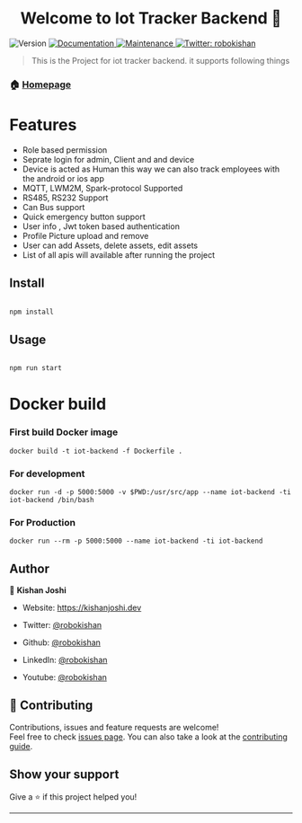 
<h1  align="center">Welcome to Iot Tracker Backend 👋</h1>

<p>

<img  alt="Version"  src="https://img.shields.io/badge/version-1.0.0-blue.svg?cacheSeconds=2592000" />

<a  href="https://github.com/Robokishan/xoxo-backend#readme"  target="_blank">

<img  alt="Documentation"  src="https://img.shields.io/badge/documentation-yes-brightgreen.svg" />

</a>

<a  href="https://github.com/Robokishan/xoxo-backend/graphs/commit-activity"  target="_blank">

<img  alt="Maintenance"  src="https://img.shields.io/badge/Maintained%3F-yes-green.svg" />

</a>

<a  href="https://twitter.com/robokishan"  target="_blank">

<img  alt="Twitter: robokishan"  src="https://img.shields.io/twitter/follow/robokishan.svg?style=social" />

</a>

</p>

  

> This is the Project for iot tracker backend. it supports following things

  

### 🏠 [Homepage](https://github.com/Robokishan/xoxo-backend#readme)

# Features

 - Role based permission
 - Seprate login for admin, Client and and device
 - Device is acted as Human this way we can also track employees with the android or ios app
 - MQTT, LWM2M, Spark-protocol Supported
 - RS485, RS232 Support
 - Can Bus support
 - Quick emergency button support
 - User info , Jwt token based authentication
 - Profile Picture upload and remove
 - User can add Assets, delete assets, edit assets
 - List of all apis will available after running the project
 

## Install

  

```sh

npm install

```

  

## Usage

  

```sh

npm run start

```

  
# Docker build

### First build Docker image
```
docker build -t iot-backend -f Dockerfile .
```
### For development
```
docker run -d -p 5000:5000 -v $PWD:/usr/src/app --name iot-backend -ti iot-backend /bin/bash
```

### For Production
```
docker run --rm -p 5000:5000 --name iot-backend -ti iot-backend
```
  

## Author

  

👤 **Kishan Joshi**

  

* Website: https://kishanjoshi.dev

* Twitter: [@robokishan](https://twitter.com/robokishan)

* Github: [@robokishan](https://github.com/robokishan)

* LinkedIn: [@robokishan](https://linkedin.com/in/robokishan)

* Youtube: [@robokishan](https://youtube.com/robokishan)

  

## 🤝 Contributing

  

Contributions, issues and feature requests are welcome!<br />Feel free to check [issues page](https://github.com/Robokishan/xoxo-backend/issues). You can also take a look at the [contributing guide](https://github.com/Robokishan/xoxo-backend/blob/master/CONTRIBUTING.md).

  

## Show your support

  

Give a ⭐️ if this project helped you!

  

***
